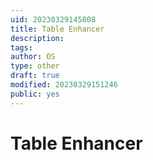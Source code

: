 ```yaml
---
uid: 20230329145808
title: Table Enhancer
description: 
tags: 
author: OS
type: other
draft: true
modified: 20230329151246
public: yes
---
```


# Table Enhancer